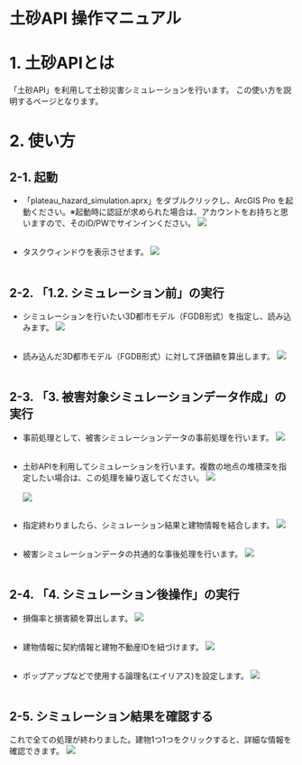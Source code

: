 # 土砂API 操作マニュアル

# 1. 土砂APIとは
「土砂API」を利用して土砂災害シミュレーションを行います。
この使い方を説明するページとなります。


# 2. 使い方

## 2-1. 起動
- 「plateau_hazard_simulation.aprx」をダブルクリックし、ArcGIS Pro を起動ください。※起動時に認証が求められた場合は、アカウントをお持ちと思いますので、そのID/PWでサインインください。
![](../resources/userMan/userMan_001.png)<br><br>

- タスクウィンドウを表示させます。
![](../resources/userMan/userMan_002.png)<br><br>



## 2-2. 「1.2. シミュレーション前」の実行

- シミュレーションを行いたい3D都市モデル（FGDB形式）を指定し、読み込みます。
![](../resources/userMan/userMan_003.png)<br><br>


- 読み込んだ3D都市モデル（FGDB形式）に対して評価額を算出します。
![](../resources/userMan/userMan_004.png)<br><br>



## 2-3. 「3. 被害対象シミュレーションデータ作成」の実行

- 事前処理として、被害シミュレーションデータの事前処理を行います。
![](../resources/userMan/userMan_005.png)<br><br>

- 土砂APIを利用してシミュレーションを行います。複数の地点の堆積深を指定したい場合は、この処理を繰り返してください。
![](../resources/userMan/userMan_009.png)<br><br>
![](../resources/userMan/userMan_010.png)<br><br>

- 指定終わりましたら、シミュレーション結果と建物情報を結合します。
![](../resources/userMan/userMan_011.png)<br><br>

- 被害シミュレーションデータの共通的な事後処理を行います。
![](../resources/userMan/userMan_016.png)<br><br>



## 2-4. 「4. シミュレーション後操作」の実行

- 損傷率と損害額を算出します。
![](../resources/userMan/userMan_017.png)<br><br>

- 建物情報に契約情報と建物不動産IDを紐づけます。
![](../resources/userMan/userMan_018.png)<br><br>

- ポップアップなどで使用する論理名(エイリアス)を設定します。
![](../resources/userMan/userMan_019.png)<br><br>



## 2-5. シミュレーション結果を確認する
これで全ての処理が終わりました。建物1つ1つをクリックすると、詳細な情報を確認できます。
![](../resources/userMan/userMan_020.png)<br><br>

